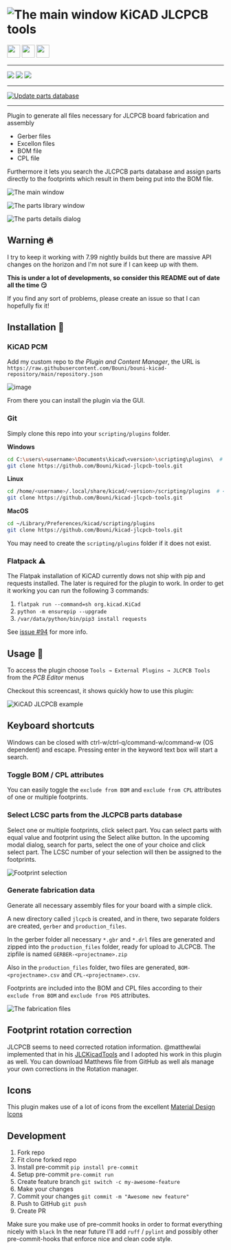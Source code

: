 # ![The main window](https://github.com/Bouni/kicad-jlcpcb-tools/raw/main/jlcpcb-icon.png) KiCAD JLCPCB tools

<a href="https://ko-fi.com/I3I364QTM" target="_blank"><img src="https://ko-fi.com/img/githubbutton_sm.svg" height="30px"/></a> <a href="https://www.buymeacoffee.com/bouni" target="_blank"><img src="https://www.buymeacoffee.com/assets/img/custom_images/orange_img.png" height="30px"/></a> <a href="https://github.com/sponsors/Bouni" target="_blank"><img src="https://img.shields.io/badge/-Github Sponsor-fafbfc?style=flat&logo=GitHub%20Sponsors" height="30px"/></a>

***

<img src="https://img.shields.io/badge/KiCAD-v6-blue"/> <img src="https://img.shields.io/badge/KiCAD-v7-green"/> <img src="https://img.shields.io/badge/KiCAD-v7.99-ff69b4"/>

***

[![Update parts database](https://github.com/Bouni/kicad-jlcpcb-tools/actions/workflows/update_parts_database.yml/badge.svg)](https://github.com/Bouni/kicad-jlcpcb-tools/actions/workflows/update_parts_database.yml)

***

Plugin to generate all files necessary for JLCPCB board fabrication and assembly

- Gerber files
- Excellon files
- BOM file
- CPL file

Furthermore it lets you search the JLCPCB parts database and assign parts directly to the footprints which result in them being put into the BOM file.

![The main window](https://github.com/Bouni/kicad-jlcpcb-tools/raw/main/images/main.png)

![The parts library window](https://github.com/Bouni/kicad-jlcpcb-tools/raw/main/images/part_library.png)

![The parts details dialog](https://github.com/Bouni/kicad-jlcpcb-tools/raw/main/images/part_details.png)

## Warning 🔥

I try to keep it working with 7.99 nightly builds but there are massive API changes on the horizon and I'm not sure if I can keep up with them.

**This is under a lot of developments, so consider this README out of date all the time 😏**

If you find any sort of problems, please create an issue so that I can hopefully fix it!

## Installation 💾

### KiCAD PCM

Add my custom repo to *the Plugin and Content Manager*, the URL is `https://raw.githubusercontent.com/Bouni/bouni-kicad-repository/main/repository.json`

![image](https://user-images.githubusercontent.com/948965/147682006-9e1dd74a-79d3-492b-a108-15d284acf2b1.png)

From there you can install the plugin via the GUI.

### Git

Simply clone this repo into your `scripting/plugins` folder.

**Windows**

```sh
cd C:\users\<username>\Documents\kicad\<version>\scripting\plugins\  # <username> is your username, <version> can be 6.0, 7.0, or 7.99 depending on the version you use
git clone https://github.com/Bouni/kicad-jlcpcb-tools.git
```

**Linux**

```sh
cd /home/<username>/.local/share/kicad/<version>/scripting/plugins  # <version> can be 6.0, 7.0, or 7.99 depending on the version you use
git clone https://github.com/Bouni/kicad-jlcpcb-tools.git
```

**MacOS**

```sh
cd ~/Library/Preferences/kicad/scripting/plugins
git clone https://github.com/Bouni/kicad-jlcpcb-tools.git
```

You may need to create the `scripting/plugins` folder if it does not exist.

### Flatpack :warning:

The Flatpak installation of KiCAD currently dows not ship with pip and requests installed. The later is required for the plugin to work.
In order to get it working you can run the following 3 commands:

1. `flatpak run --command=sh org.kicad.KiCad`
2. `python -m ensurepip --upgrade`
3. `/var/data/python/bin/pip3 install requests`

See [issue #94](https://github.com/Bouni/kicad-jlcpcb-tools/issues/94) for more info.

## Usage 🥳

To access the plugin choose `Tools → External Plugins → JLCPCB Tools` from the *PCB Editor* menus

Checkout this screencast, it shows quickly how to use this plugin:

![KiCAD JLCPCB example](https://raw.githubusercontent.com/Bouni/kicad-jlcpcb-tools/main/images/showcase.gif)

## Keyboard shortcuts

Windows can be closed with ctrl-w/ctrl-q/command-w/command-w (OS dependent) and escape.
Pressing enter in the keyword text box will start a search.

### Toggle BOM / CPL attributes

You can easily toggle the `exclude from BOM` and `exclude from CPL` attributes of one or multiple footprints.

### Select LCSC parts from the JLCPCB parts database

Select one or multiple footprints, click select part. You can select parts with equal value and footprint using the Select alike button.
In the upcoming modal dialog, search for parts, select the one of your choice and click select part.
The LCSC number of your selection will then be assigned to the footprints.

![Footprint selection](https://github.com/Bouni/kicad-jlcpcb-tools/raw/main/images/footprint_selection.png)

### Generate fabrication data

Generate all necessary assembly files for your board with a simple click.

A new directory called `jlcpcb` is created, and in there, two separate folders are created, `gerber` and `production_files`.

In the gerber folder all necessary `*.gbr` and `*.drl` files are generated and zipped into the `production_files` folder, ready for upload to JLCPCB.
The zipfile is named `GERBER-<projectname>.zip`

Also in the `production_files` folder, two files are generated, `BOM-<projectname>.csv` and `CPL-<projectname>.csv`.

Footprints are included into the BOM and CPL files according to their `exclude from BOM` and `exclude from POS` attributes.

![The fabrication files](https://github.com/Bouni/kicad-jlcpcb-tools/raw/main/images/fabrication_files.png)

## Footprint rotation correction

JLCPCB seems to need corrected rotation information. @matthewlai implemented that in his [JLCKicadTools](https://github.com/matthewlai/JLCKicadTools) and I adopted his work in this plugin as well.
You can download Matthews file from GitHub as well als manage your own corrections in the Rotation manager.

## Icons

This plugin makes use of a lot of icons from the excellent [Material Design Icons](https://materialdesignicons.com/)

## Development

1. Fork repo
2. Fit clone forked repo
3. Install pre-commit `pip install pre-commit`
4. Setup pre-commit `pre-commit run`
5. Create feature branch `git switch -c my-awesome-feature`
6. Make your changes
7. Commit your changes `git commit -m "Awesome new feature"`
8. Push to GitHub `git push`
9. Create PR

Make sure you make use of pre-commit hooks in order to format everything nicely with `black`
In the near future I'll add `ruff` / `pylint` and possibly other pre-commit-hooks that enforce nice and clean code style.
